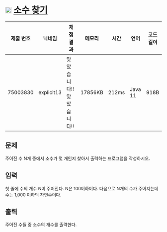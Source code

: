 # <img width="20px"  src="https://d2gd6pc034wcta.cloudfront.net/tier/4.svg" class="solvedac-tier"> [소수 찾기](https://www.acmicpc.net/problem/1978) 

| 제출 번호 | 닉네임 | 채점 결과 | 메모리 | 시간 | 언어 | 코드 길이 |
|---|---|---|---|---|---|---|
|75003830| explicit13|맞았습니다!! 맞았습니다!!|17856KB|212ms|Java 11|918B|

## 문제
<p>주어진 수 N개 중에서 소수가 몇 개인지 찾아서 출력하는 프로그램을 작성하시오.</p>

## 입력
<p>첫 줄에 수의 개수 N이 주어진다. N은 100이하이다. 다음으로 N개의 수가 주어지는데 수는 1,000 이하의 자연수이다.</p>

## 출력
<p>주어진 수들 중 소수의 개수를 출력한다.</p>

